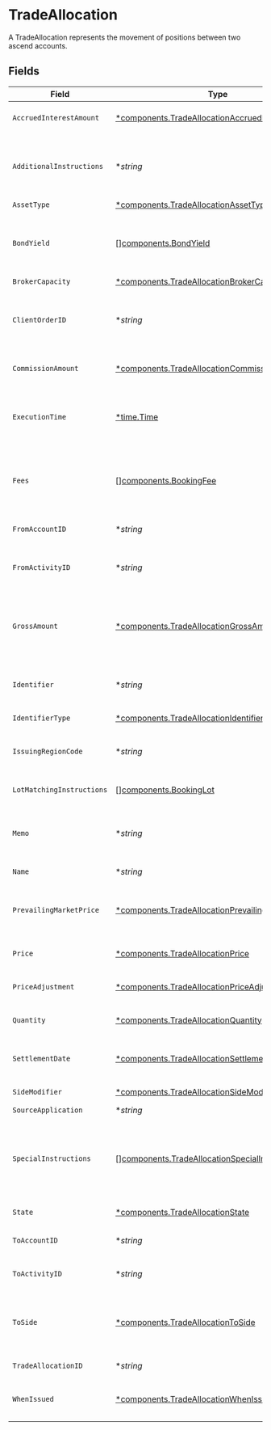 # TradeAllocation

A TradeAllocation represents the movement of positions between two ascend accounts.


## Fields

| Field                                                                                                                                                                                                             | Type                                                                                                                                                                                                              | Required                                                                                                                                                                                                          | Description                                                                                                                                                                                                       | Example                                                                                                                                                                                                           |
| ----------------------------------------------------------------------------------------------------------------------------------------------------------------------------------------------------------------- | ----------------------------------------------------------------------------------------------------------------------------------------------------------------------------------------------------------------- | ----------------------------------------------------------------------------------------------------------------------------------------------------------------------------------------------------------------- | ----------------------------------------------------------------------------------------------------------------------------------------------------------------------------------------------------------------- | ----------------------------------------------------------------------------------------------------------------------------------------------------------------------------------------------------------------- |
| `AccruedInterestAmount`                                                                                                                                                                                           | [*components.TradeAllocationAccruedInterestAmount](../../models/components/tradeallocationaccruedinterestamount.md)                                                                                               | :heavy_minus_sign:                                                                                                                                                                                                | The amount of interest that has been accrued in the issuing currency for a single instrument.                                                                                                                     | {<br/>"value": "5.00"<br/>}                                                                                                                                                                                       |
| `AdditionalInstructions`                                                                                                                                                                                          | **string*                                                                                                                                                                                                         | :heavy_minus_sign:                                                                                                                                                                                                | Free form instructions that can be used to provide additional instructions (that are not captured by existing special instructions) and will be put on the trade confirm.                                         | ACATS instruction                                                                                                                                                                                                 |
| `AssetType`                                                                                                                                                                                                       | [*components.TradeAllocationAssetType](../../models/components/tradeallocationassettype.md)                                                                                                                       | :heavy_minus_sign:                                                                                                                                                                                                | Type of the asset being traded.                                                                                                                                                                                   | EQUITY                                                                                                                                                                                                            |
| `BondYield`                                                                                                                                                                                                       | [][components.BondYield](../../models/components/bondyield.md)                                                                                                                                                    | :heavy_minus_sign:                                                                                                                                                                                                | The yield associated with an individual fill of a fixed income trade. Required for FIXED_INCOME trades. Not allowed for trades of other instrument types.                                                         |                                                                                                                                                                                                                   |
| `BrokerCapacity`                                                                                                                                                                                                  | [*components.TradeAllocationBrokerCapacity](../../models/components/tradeallocationbrokercapacity.md)                                                                                                             | :heavy_minus_sign:                                                                                                                                                                                                | Broker capacity for the trade.                                                                                                                                                                                    | AGENCY                                                                                                                                                                                                            |
| `ClientOrderID`                                                                                                                                                                                                   | **string*                                                                                                                                                                                                         | :heavy_minus_sign:                                                                                                                                                                                                | The unique identifier that is associated with an order. This is useful for associating the trade allocation with the original trade. This will be assigned a unique UUID if not provided.                         | 00be5285-0623-4560-8c58-f05af2c56ba0                                                                                                                                                                              |
| `CommissionAmount`                                                                                                                                                                                                | [*components.TradeAllocationCommissionAmount](../../models/components/tradeallocationcommissionamount.md)                                                                                                         | :heavy_minus_sign:                                                                                                                                                                                                | Commission amount of the trade allocation that will only be applied to the to_account_id.                                                                                                                         | {<br/>"value": "5.00"<br/>}                                                                                                                                                                                       |
| `ExecutionTime`                                                                                                                                                                                                   | [*time.Time](https://pkg.go.dev/time#Time)                                                                                                                                                                        | :heavy_minus_sign:                                                                                                                                                                                                | Timestamp of when the trade allocation took place. If settlement_date is not provided, this field will be converted into Eastern Time and used to calculate settlement_date.                                      | 2024-07-17 12:00:00 +0000 UTC                                                                                                                                                                                     |
| `Fees`                                                                                                                                                                                                            | [][components.BookingFee](../../models/components/bookingfee.md)                                                                                                                                                  | :heavy_minus_sign:                                                                                                                                                                                                | Client calculated fees that will only be applied to the to_account_id. Regulatory fees will be calculated automatically if they are not explicitly overwritten or suppressed.                                     |                                                                                                                                                                                                                   |
| `FromAccountID`                                                                                                                                                                                                   | **string*                                                                                                                                                                                                         | :heavy_minus_sign:                                                                                                                                                                                                | The ULID formatted account_id that the positions will be moved from.                                                                                                                                              | 01HASWB2DTMRT3DAM45P56J2H3                                                                                                                                                                                        |
| `FromActivityID`                                                                                                                                                                                                  | **string*                                                                                                                                                                                                         | :heavy_minus_sign:                                                                                                                                                                                                | The current activity_id of the trade allocation that positions will be moved from in the Ledger.                                                                                                                  | 0Y06JAP3A2I                                                                                                                                                                                                       |
| `GrossAmount`                                                                                                                                                                                                     | [*components.TradeAllocationGrossAmount](../../models/components/tradeallocationgrossamount.md)                                                                                                                   | :heavy_minus_sign:                                                                                                                                                                                                | Gross amount is calculated by the Booking service by multiplying price and quantity and fixing it to 2 fractional precision. Optionally specifiable. If present, will override the gross_amount calculated above. | {<br/>"value": "5.25"<br/>}                                                                                                                                                                                       |
| `Identifier`                                                                                                                                                                                                      | **string*                                                                                                                                                                                                         | :heavy_minus_sign:                                                                                                                                                                                                | Identifier (of the type specified in `identifier_type`). Responses will supply the originally requested identifier.                                                                                               | AAPL                                                                                                                                                                                                              |
| `IdentifierType`                                                                                                                                                                                                  | [*components.TradeAllocationIdentifierType](../../models/components/tradeallocationidentifiertype.md)                                                                                                             | :heavy_minus_sign:                                                                                                                                                                                                | Identifier type for the asset being traded.                                                                                                                                                                       | SYMBOL                                                                                                                                                                                                            |
| `IssuingRegionCode`                                                                                                                                                                                               | **string*                                                                                                                                                                                                         | :heavy_minus_sign:                                                                                                                                                                                                | Unicode CLDR region code. Issuing Region Code is required for some `identifier_type`s, especially CUSIP.                                                                                                          | US                                                                                                                                                                                                                |
| `LotMatchingInstructions`                                                                                                                                                                                         | [][components.BookingLot](../../models/components/bookinglot.md)                                                                                                                                                  | :heavy_minus_sign:                                                                                                                                                                                                | One or many lot matching instructions for the trade allocation.                                                                                                                                                   |                                                                                                                                                                                                                   |
| `Memo`                                                                                                                                                                                                            | **string*                                                                                                                                                                                                         | :heavy_minus_sign:                                                                                                                                                                                                | Caller provided but can be used for booking-service to note original trade details when booking into the error account or using the error asset.                                                                  | Allocation failed due to insufficient funds                                                                                                                                                                       |
| `Name`                                                                                                                                                                                                            | **string*                                                                                                                                                                                                         | :heavy_minus_sign:                                                                                                                                                                                                | The resource name of the trade allocation.                                                                                                                                                                        | accounts/02HASWB2DTMRT3DAM45P56J2T2/tradeAllocations/01J0XX2KDN3M9QKFKRE2HYSCQM                                                                                                                                   |
| `PrevailingMarketPrice`                                                                                                                                                                                           | [*components.TradeAllocationPrevailingMarketPrice](../../models/components/tradeallocationprevailingmarketprice.md)                                                                                               | :heavy_minus_sign:                                                                                                                                                                                                | The price for the instrument that is prevailing in the market. Required for FIXED_INCOME trade allocations when the broker_capacity is PRINCIPAL.                                                                 | {<br/>"value": "100.00"<br/>}                                                                                                                                                                                     |
| `Price`                                                                                                                                                                                                           | [*components.TradeAllocationPrice](../../models/components/tradeallocationprice.md)                                                                                                                               | :heavy_minus_sign:                                                                                                                                                                                                | Price with requirement of 8 or less integral number and 8 or less fractional precision.                                                                                                                           | {<br/>"value": "56.15"<br/>}                                                                                                                                                                                      |
| `PriceAdjustment`                                                                                                                                                                                                 | [*components.TradeAllocationPriceAdjustment](../../models/components/tradeallocationpriceadjustment.md)                                                                                                           | :heavy_minus_sign:                                                                                                                                                                                                | Price adjustment that will be applied to the net price of the security.                                                                                                                                           |                                                                                                                                                                                                                   |
| `Quantity`                                                                                                                                                                                                        | [*components.TradeAllocationQuantity](../../models/components/tradeallocationquantity.md)                                                                                                                         | :heavy_minus_sign:                                                                                                                                                                                                | Quantity with requirement of 12 or less integral number and 5 or less fractional precision.                                                                                                                       | {<br/>"value": "1000"<br/>}                                                                                                                                                                                       |
| `SettlementDate`                                                                                                                                                                                                  | [*components.TradeAllocationSettlementDate](../../models/components/tradeallocationsettlementdate.md)                                                                                                             | :heavy_minus_sign:                                                                                                                                                                                                | Defaults to T+1 for equities if this is not provided. Calculated using the execution_time field in Eastern Time.                                                                                                  | 2024-07-17 12:00:00 +0000 UTC                                                                                                                                                                                     |
| `SideModifier`                                                                                                                                                                                                    | [*components.TradeAllocationSideModifier](../../models/components/tradeallocationsidemodifier.md)                                                                                                                 | :heavy_minus_sign:                                                                                                                                                                                                | Side modifier for the trade allocation.                                                                                                                                                                           | SHORT                                                                                                                                                                                                             |
| `SourceApplication`                                                                                                                                                                                               | **string*                                                                                                                                                                                                         | :heavy_minus_sign:                                                                                                                                                                                                | The source of the submission.                                                                                                                                                                                     | Trading-App                                                                                                                                                                                                       |
| `SpecialInstructions`                                                                                                                                                                                             | [][components.TradeAllocationSpecialInstructions](../../models/components/tradeallocationspecialinstructions.md)                                                                                                  | :heavy_minus_sign:                                                                                                                                                                                                | An enumerated list of values used to indicate certain attributes about a trade allocation (E.g. BROKER_LIQUIDATION) and/or trigger downstream processing rules (e.g. SUPPRESS_TRACE_REPORTING)                    | [<br/>"SUPPRESS_SEC_FEE",<br/>"WITH_DIVIDEND"<br/>]                                                                                                                                                               |
| `State`                                                                                                                                                                                                           | [*components.TradeAllocationState](../../models/components/tradeallocationstate.md)                                                                                                                               | :heavy_minus_sign:                                                                                                                                                                                                | The state that the trade allocation is in.                                                                                                                                                                        | BOOKED                                                                                                                                                                                                            |
| `ToAccountID`                                                                                                                                                                                                     | **string*                                                                                                                                                                                                         | :heavy_minus_sign:                                                                                                                                                                                                | The ULID formatted account_id that the positions will be moved to.                                                                                                                                                | 02HASWB2DTMRT3DAM45P56J2T2                                                                                                                                                                                        |
| `ToActivityID`                                                                                                                                                                                                    | **string*                                                                                                                                                                                                         | :heavy_minus_sign:                                                                                                                                                                                                | The current activity_id of the trade allocation that positions will be moved to in the Ledger.                                                                                                                    | 0H06HAP3A3Y                                                                                                                                                                                                       |
| `ToSide`                                                                                                                                                                                                          | [*components.TradeAllocationToSide](../../models/components/tradeallocationtoside.md)                                                                                                                             | :heavy_minus_sign:                                                                                                                                                                                                | Denotes the side of the position going into the to_account_id. A to_side of SELL indicates the position will be allocated with a BUY out of the from_account, and a SELL into the to_account.                     | BUY                                                                                                                                                                                                               |
| `TradeAllocationID`                                                                                                                                                                                               | **string*                                                                                                                                                                                                         | :heavy_minus_sign:                                                                                                                                                                                                | A ULID to uniquely identify the trade allocation globally.                                                                                                                                                        | 01J0XX2KDN3M9QKFKRE2HYSCQM                                                                                                                                                                                        |
| `WhenIssued`                                                                                                                                                                                                      | [*components.TradeAllocationWhenIssued](../../models/components/tradeallocationwhenissued.md)                                                                                                                     | :heavy_minus_sign:                                                                                                                                                                                                | Denotes that this trade allocation was either when_issued or when_distributed.                                                                                                                                    | WHEN_ISSUED                                                                                                                                                                                                       |